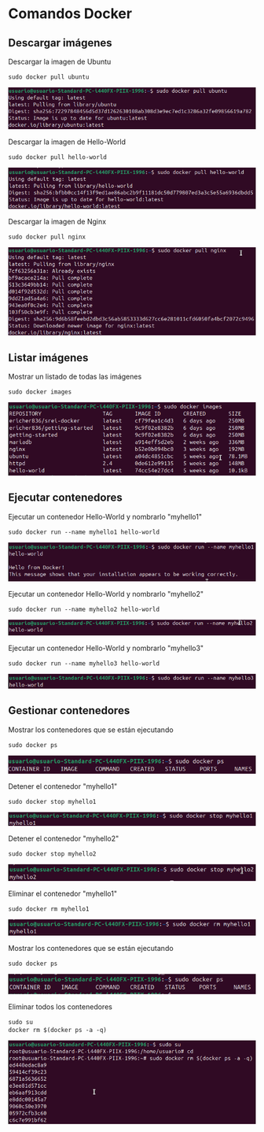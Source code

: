 # Comandos Docker

## Descargar imágenes
Descargar la imagen de Ubuntu

```
sudo docker pull ubuntu
```

![](/Tema3/img2/Screenshot_1.png)

Descargar la imagen de Hello-World

```
sudo docker pull hello-world
```

![](/Tema3/img2/Screenshot_2.png)

Descargar la imagen de Nginx

```
sudo docker pull nginx
```

![](/Tema3/img2/Screenshot_3.png)

## Listar imágenes
Mostrar un listado de todas las imágenes

```
sudo docker images
```

![](/Tema3/img2/Screenshot_4.png)

## Ejecutar contenedores
Ejecutar un contenedor Hello-World y nombrarlo "myhello1"

```
sudo docker run --name myhello1 hello-world
```

![](/Tema3/img2/Screenshot_5.png)

Ejecutar un contenedor Hello-World y nombrarlo "myhello2"

```
sudo docker run --name myhello2 hello-world
```

![](/Tema3/img2/Screenshot_6.png)

Ejecutar un contenedor Hello-World y nombrarlo "myhello3"

```
sudo docker run --name myhello3 hello-world
```

![](/Tema3/img2/Screenshot_7.png)

## Gestionar contenedores
Mostrar los contenedores que se están ejecutando

```
sudo docker ps
```

![](/Tema3/img2/Screenshot_8.png)

Detener el contenedor "myhello1"

```
sudo docker stop myhello1
```

![](/Tema3/img2/Screenshot_9.png)

Detener el contenedor "myhello2"

```
sudo docker stop myhello2
```

![](/Tema3/img2/Screenshot_10.png)

Eliminar el contenedor "myhello1"

```
sudo docker rm myhello1
```

![](/Tema3/img2/Screenshot_11.png)

Mostrar los contenedores que se están ejecutando

```
sudo docker ps
```

![](/Tema3/img2/Screenshot_12.png)

Eliminar todos los contenedores

```
sudo su
docker rm $(docker ps -a -q)
```

![](/Tema3/img2/Screenshot_13.png)
